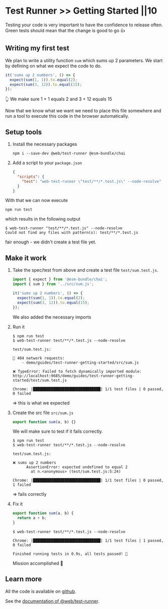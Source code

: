 # Test Runner >> Getting Started ||10

Testing your code is very important to have the confidence to release often.
Green tests should mean that the change is good to go 👍

## Writing my first test

We plan to write a utility function `sum` which sums up 2 parameters.
We start by defining on what we expect the code to do.

```js
it('sums up 2 numbers', () => {
  expect(sum(1, 1)).to.equal(2);
  expect(sum(3, 12)).to.equal(15);
});
```

👆 We make sure 1 + 1 equals 2 and 3 + 12 equals 15

Now that we know what we want we need to place this file somewhere and run a tool to execute this code in the browser automatically.

## Setup tools

1. Install the necessary packages

   ```
   npm i --save-dev @web/test-runner @esm-bundle/chai
   ```

2. Add a script to your `package.json`
   ```json
   {
     "scripts": {
       "test": "web-test-runner \"test/**/*.test.js\" --node-resolve"
     }
   }
   ```

With that we can now execute

```
npm run test
```

which results in the following output

```
$ web-test-runner "test/**/*.test.js" --node-resolve
Could not find any files with pattern(s): test/**/*.test.js
```

fair enough - we didn't create a test file yet.

## Make it work

1. Take the spec/test from above and create a test file `test/sum.test.js`.

   ```js
   import { expect } from '@esm-bundle/chai';
   import { sum } from '../src/sum.js';

   it('sums up 2 numbers', () => {
     expect(sum(1, 1)).to.equal(2);
     expect(sum(3, 12)).to.equal(15);
   });
   ```

   We also added the necessary imports

2. Run it

   ```
   $ npm run test
   $ web-test-runner test/**/*.test.js --node-resolve

   test/sum.test.js:

   🚧 404 network requests:
       - demo/guides/test-runner-getting-started/src/sum.js

   ❌ TypeError: Failed to fetch dynamically imported module: http://localhost:9685/demo/guides/test-runner-getting-started/test/sum.test.js

   Chrome: |██████████████████████████████| 1/1 test files | 0 passed, 0 failed
   ```

   => this is what we expected

3. Create the src file `src/sum.js`

   ```js
   export function sum(a, b) {}
   ```

   We will make sure to test if it fails correctly.

   ```
   $ npm run test
   $ web-test-runner test/**/*.test.js --node-resolve

   test/sum.test.js:

   ❌ sums up 2 numbers
         AssertionError: expected undefined to equal 2
           at n.<anonymous> (test/sum.test.js:5:24)

   Chrome: |██████████████████████████████| 1/1 test files | 0 passed, 1 failed
   ```

   => fails correctly

4. Fix it

   ```js
   export function sum(a, b) {
     return a + b;
   }
   ```

   ```
   $ web-test-runner test/**/*.test.js --node-resolve

   Chrome: |██████████████████████████████| 1/1 test files | 1 passed, 0 failed

   Finished running tests in 0.9s, all tests passed! 🎉
   ```

   Mission accomplished 💪

## Learn more

All the code is available on [github](https://github.com/modernweb-dev/example-projects/tree/master/guides/test-runner-getting-started).

See the [documentation of @web/test-runner](../../docs/test-runner/overview.md).
